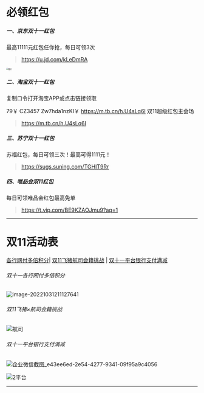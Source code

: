 # 必领红包

##### 一、京东双十一红包

最高11111元红包任你抢，每日可领3次

> https://u.jd.com/kLeDmRA

<img src="https://cos.zjkmkj.com/media/2024/08/20/371ea0277c77e2f468bb0e2387ae767a-2.webp" alt="图片" style="zoom:33%;" />

##### 二、淘宝双十一红包

复制口令打开淘宝APP或点击链接领取

79￥ CZ3457 Zw7hda1nzKI￥ https://m.tb.cn/h.U4sLq6I 双11超级红包主会场

> https://m.tb.cn/h.U4sLq6I

##### 三、苏宁双十一红包

苏福红包，每日可领三次！最高可得1111元！

> https://sugs.suning.com/TGHIT9Rr

##### 四、唯品会双11红包

每日可领唯品会红包最高免单

> https://t.vip.com/BE9KZAOJmu9?aq=1

---

# 双11活动表

[各行网付多倍积分](双十一各行网付多倍积分)| [双11飞猪航司会籍挑战](#双11飞猪×航司会籍挑战) | [双十一平台银行支付满减](#双十一平台银行支付满减)

###### 双十一各行网付多倍积分


![image-20221031211127641](https://cos.zjkmkj.com/media/2024/08/20/23b0b48b9e5f960c82177c498070e694-2.webp)

###### 双11飞猪×航司会籍挑战
![航司](https://cos.zjkmkj.com/media/2024/08/20/daebb651ae1c43f955f0f78a53386088-2.webp)

###### 双十一平台银行支付满减
![企业微信截图_e43ee6ed-2e54-4277-9341-09f95a9c4056](https://cos.zjkmkj.com/media/2024/08/20/7477697b3a99352548d0974b6b59e4bd-2.webp)

![2平台](https://cos.zjkmkj.com/media/2024/08/20/595051980f99998cbc3b8cd6145994d7-2.webp)

----

